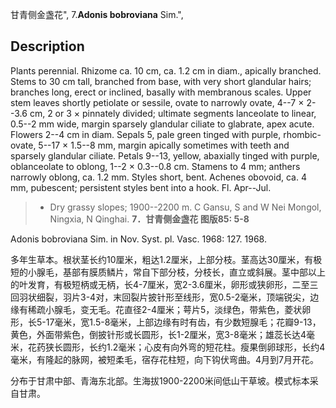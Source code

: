 甘青侧金盏花",
7.**Adonis bobroviana** Sim.",

## Description
Plants perennial. Rhizome ca. 10 cm, ca. 1.2 cm in diam., apically branched. Stems to 30 cm tall, branched from base, with very short glandular hairs; branches long, erect or inclined, basally with membranous scales. Upper stem leaves shortly petiolate or sessile, ovate to narrowly ovate, 4--7 × 2--3.6 cm, 2 or 3 × pinnately divided; ultimate segments lanceolate to linear, 0.5--2 mm wide, margin sparsely glandular ciliate to glabrate, apex acute. Flowers 2--4 cm in diam. Sepals 5, pale green tinged with purple, rhombic-ovate, 5--17 × 1.5--8 mm, margin apically sometimes with teeth and sparsely glandular ciliate. Petals 9--13, yellow, abaxially tinged with purple, oblanceolate to oblong, 1--2 × 0.3--0.8 cm. Stamens to 4 mm; anthers narrowly oblong, ca. 1.2 mm. Styles short, bent. Achenes obovoid, ca. 4 mm, pubescent; persistent styles bent into a hook. Fl. Apr--Jul.

> * Dry grassy slopes; 1900--2200 m. C Gansu, S and W Nei Mongol, Ningxia, N Qinghai.
**7．甘青侧金盏花 图版85: 5-8**

Adonis bobroviana Sim. in Nov. Syst. pl. Vasc. 1968: 127. 1968.

多年生草本。根状茎长约10厘米，粗达1.2厘米，上部分枝。茎高达30厘米，有极短的小腺毛，基部有膜质鳞片，常自下部分枝，分枝长，直立或斜展。茎中部以上的叶发育，有极短柄或无柄，长4-7厘米，宽2-3.6厘米，卵形或狭卵形，二至三回羽状细裂，羽片3-4对，末回裂片披针形至线形，宽0.5-2毫米，顶端锐尖，边缘有稀疏小腺毛，变无毛。花直径2-4厘米；萼片5，淡绿色，带紫色，菱状卵形，长5-17毫米，宽1.5-8毫米，上部边缘有时有齿，有少数短腺毛；花瓣9-13，黄色，外面带紫色，倒披针形或长圆形，长1-2厘米，宽3-8毫米；雄蕊长达4毫米，花药狭长圆形，长约1.2毫米；心皮有向外弯的短花柱。瘦果倒卵球形，长约4毫米，有隆起的脉网，被短柔毛，宿存花柱短，向下钩伏弯曲。4月到7月开花。

分布于甘肃中部、青海东北部。生海拔1900-2200米间低山干草坡。模式标本采自甘肃。
